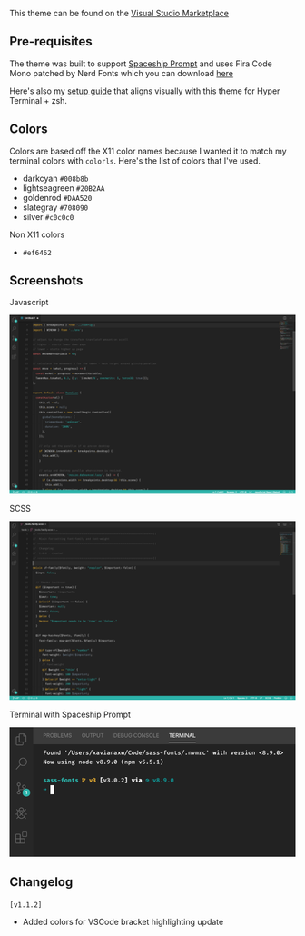This theme can be found on the [Visual Studio Marketplace](https://marketplace.visualstudio.com/items?itemName=xavianaxw.freya)

## Pre-requisites

The theme was built to support [Spaceship Prompt](https://github.com/denysdovhan/spaceship-prompt) and uses Fira Code Mono patched by Nerd Fonts which you can download [here](https://www.dropbox.com/sh/6m73o7isybvz9tg/AACPWO3RNcDsBIkorFsu34nja?dl=1)

Here's also my [setup guide](https://gist.github.com/xavianaxw/8e75ff37adc45bc9d3d62ada2e72ff3f) that aligns visually with this theme for Hyper Terminal + zsh.

## Colors

Colors are based off the X11 color names because I wanted it to match my terminal colors with `colorls`. Here's the list of colors that I've used.

- darkcyan `#008b8b`
- lightseagreen  `#20B2AA`
- goldenrod `#DAA520`
- slategray `#708090`
- silver `#c0c0c0`

Non X11 colors
- `#ef6462`

## Screenshots

Javascript

![Javascript](https://github.com/xavianaxw/vscode-freya-theme/blob/master/docs/javascript.png?raw=true "Javascript")

SCSS

![SCSS](https://github.com/xavianaxw/vscode-freya-theme/blob/master/docs/scss.png?raw=true "SCSS")

Terminal with Spaceship Prompt

![Terminal](https://github.com/xavianaxw/vscode-freya-theme/blob/master/docs/terminal.png?raw=true "Terminal")

## Changelog

`[v1.1.2]` 

- Added colors for VSCode bracket highlighting update